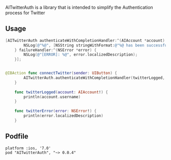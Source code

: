 AITwitterAuth is a library that is intended to simplify the Authentication process for Twitter

## Usage
```Objective-C
[AITwitterAuth authenticateWithCompletionHandler:^(AIAccount *account) {
        NSLog(@"%@", [NSString stringWithFormat:@"%@ has been successfully authenticated.", account.username]);
    } failureHandler:^(NSError *error) {
        NSLog(@"[ERROR]: %@", error.localizedDescription);
    }];
```

```Swift

@IBAction func connectTwitter(sender: UIButton) {
        AITwitterAuth.authenticateWithCompletionHandler(twitterLogged, failureHandler: twitterError)
    }
    
    func twitterLogged(account: AIAccount!) {
        println(account.username)
    }
    
    func twitterError(error: NSError!) {
        println(error.localizedDescription)
    }


```

## Podfile
```Pod
platform :ios, '7.0'
pod "AITwitterAuth", "~> 0.0.4"
```
